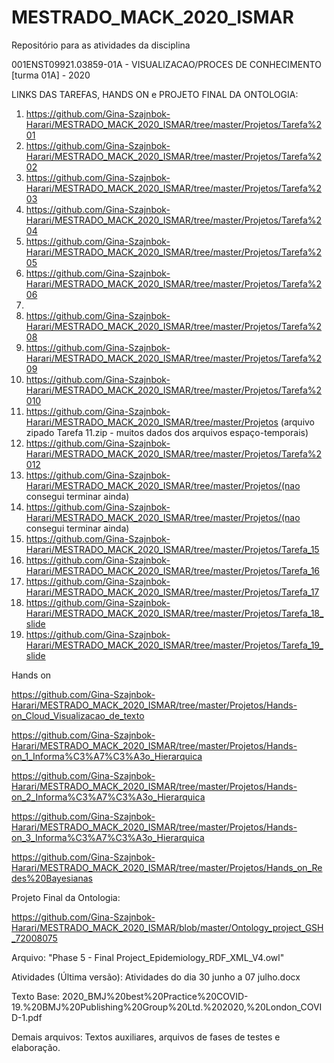 # MESTRADO_MACK_2020_ISMAR 
Repositório para as atividades da disciplina 

001ENST09921.03859-01A - VISUALIZACAO/PROCES DE CONHECIMENTO [turma 01A] - 2020

LINKS DAS TAREFAS, HANDS ON e PROJETO FINAL DA ONTOLOGIA:

1) https://github.com/Gina-Szajnbok-Harari/MESTRADO_MACK_2020_ISMAR/tree/master/Projetos/Tarefa%201
2) https://github.com/Gina-Szajnbok-Harari/MESTRADO_MACK_2020_ISMAR/tree/master/Projetos/Tarefa%202
3) https://github.com/Gina-Szajnbok-Harari/MESTRADO_MACK_2020_ISMAR/tree/master/Projetos/Tarefa%203
4) https://github.com/Gina-Szajnbok-Harari/MESTRADO_MACK_2020_ISMAR/tree/master/Projetos/Tarefa%204
5) https://github.com/Gina-Szajnbok-Harari/MESTRADO_MACK_2020_ISMAR/tree/master/Projetos/Tarefa%205
6) https://github.com/Gina-Szajnbok-Harari/MESTRADO_MACK_2020_ISMAR/tree/master/Projetos/Tarefa%206
7) 
8) https://github.com/Gina-Szajnbok-Harari/MESTRADO_MACK_2020_ISMAR/tree/master/Projetos/Tarefa%208
9) https://github.com/Gina-Szajnbok-Harari/MESTRADO_MACK_2020_ISMAR/tree/master/Projetos/Tarefa%209
10) https://github.com/Gina-Szajnbok-Harari/MESTRADO_MACK_2020_ISMAR/tree/master/Projetos/Tarefa%2010
11) https://github.com/Gina-Szajnbok-Harari/MESTRADO_MACK_2020_ISMAR/tree/master/Projetos (arquivo zipado Tarefa 11.zip - muitos dados dos arquivos espaço-temporais)
12) https://github.com/Gina-Szajnbok-Harari/MESTRADO_MACK_2020_ISMAR/tree/master/Projetos/Tarefa%2012
13) https://github.com/Gina-Szajnbok-Harari/MESTRADO_MACK_2020_ISMAR/tree/master/Projetos/(nao consegui terminar ainda)
14) https://github.com/Gina-Szajnbok-Harari/MESTRADO_MACK_2020_ISMAR/tree/master/Projetos/(nao consegui terminar ainda)
15) https://github.com/Gina-Szajnbok-Harari/MESTRADO_MACK_2020_ISMAR/tree/master/Projetos/Tarefa_15
16) https://github.com/Gina-Szajnbok-Harari/MESTRADO_MACK_2020_ISMAR/tree/master/Projetos/Tarefa_16
17) https://github.com/Gina-Szajnbok-Harari/MESTRADO_MACK_2020_ISMAR/tree/master/Projetos/Tarefa_17
18) https://github.com/Gina-Szajnbok-Harari/MESTRADO_MACK_2020_ISMAR/tree/master/Projetos/Tarefa_18_slide
19) https://github.com/Gina-Szajnbok-Harari/MESTRADO_MACK_2020_ISMAR/tree/master/Projetos/Tarefa_19_slide

Hands on

https://github.com/Gina-Szajnbok-Harari/MESTRADO_MACK_2020_ISMAR/tree/master/Projetos/Hands-on_Cloud_Visualizacao_de_texto

https://github.com/Gina-Szajnbok-Harari/MESTRADO_MACK_2020_ISMAR/tree/master/Projetos/Hands-on_1_Informa%C3%A7%C3%A3o_Hierarquica

https://github.com/Gina-Szajnbok-Harari/MESTRADO_MACK_2020_ISMAR/tree/master/Projetos/Hands-on_2_Informa%C3%A7%C3%A3o_Hierarquica

https://github.com/Gina-Szajnbok-Harari/MESTRADO_MACK_2020_ISMAR/tree/master/Projetos/Hands-on_3_Informa%C3%A7%C3%A3o_Hierarquica

https://github.com/Gina-Szajnbok-Harari/MESTRADO_MACK_2020_ISMAR/tree/master/Projetos/Hands_on_Redes%20Bayesianas

Projeto Final da Ontologia:

https://github.com/Gina-Szajnbok-Harari/MESTRADO_MACK_2020_ISMAR/blob/master/Ontology_project_GSH_72008075

Arquivo: "Phase 5 - Final Project_Epidemiology_RDF_XML_V4.owl"

Atividades (Última versão): Atividades do dia 30 junho a 07 julho.docx

Texto Base: 2020_BMJ%20best%20Practice%20COVID-19.%20BMJ%20Publishing%20Group%20Ltd.%202020,%20London_COVID-1.pdf

Demais arquivos: Textos auxiliares, arquivos de fases de testes e elaboração.


